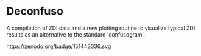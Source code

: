 # Deconfuso

A compilation of ZDI data and a new plotting routine to visualize typical ZDI results as an alternative to the standard 'confusogram'.



https://zenodo.org/badge/151443036.svg

